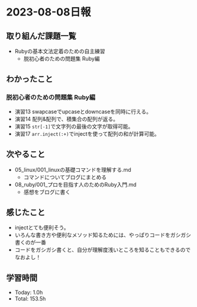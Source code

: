 # 2023-08-08日報

## 取り組んだ課題一覧
* Rubyの基本文法定着のための自主練習
  * 脱初心者のための問題集 Ruby編

## わかったこと
### 脱初心者のための問題集 Ruby編
* 演習13 swapcaseでupcaseとdowncaseを同時に行える。
* 演習14 配列&配列で、積集合の配列が返る。
* 演習15 `str[-1]`で文字列の最後の文字が取得可能。
* 演習17 `arr.inject(:+)`でinjectを使って配列の和が計算可能。

## 次やること
* 05_linux/001_linuxの基礎コマンドを理解する.md
  * コマンドについてブログにまとめる
* 08_ruby/001_プロを目指す人のためのRuby入門.md
  * 感想をブログに書く

## 感じたこと
* injectとても便利そう。
* いろんな書き方や便利なメソッド知るためには、やっぱりコードをガシガシ書くのが一番
* コードをガシガシ書くと、自分が理解度浅いところを知ることもできるのでなおよし！

## 学習時間
* Today: 1.0h
* Total: 153.5h

